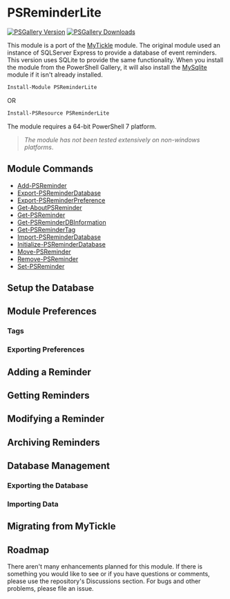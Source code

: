 # PSReminderLite

[![PSGallery Version](https://img.shields.io/powershellgallery/v/PSReminderLite.png?style=for-the-badge&label=PowerShell%20Gallery)](https://www.powershellgallery.com/packages/PSReminderLite/) [![PSGallery Downloads](https://img.shields.io/powershellgallery/dt/PSReminderLite.png?style=for-the-badge&label=Downloads)](https://www.powershellgallery.com/packages/PSReminderLite/)

This module is a port of the [MyTickle](https://github.com/jdhitsolutions/myTickle) module. The original module used an instance of SQLServer Express to provide a database of event reminders. This version uses SQLite to provide the same functionality. When you install the module from the PowerShell Gallery, it will also install the [MySqlite](https://github.com/jdhitsolutions/MySQLite) module if it isn't already installed.

```powershell
Install-Module PSReminderLite
```

OR

```powershell
Install-PSResource PSReminderLite
```

The module requires a 64-bit PowerShell 7 platform.

>*The module has not been tested extensively on non-windows platforms*.

## Module Commands

- [Add-PSReminder](docs/Add-PSReminder.md)
- [Export-PSReminderDatabase](docs/Export-PSReminderDatabase.md)
- [Export-PSReminderPreference](docs/Export-PSReminderPreference.md)
- [Get-AboutPSReminder](docs/Get-AboutPSReminder.md)
- [Get-PSReminder](docs/Get-PSReminder.md)
- [Get-PSReminderDBInformation](docs/Get-PSReminderDBInformation.md)
- [Get-PSReminderTag](docs/Get-PSReminderTag.md)
- [Import-PSReminderDatabase](docs/Import-PSReminderDatabase.md)
- [Initialize-PSReminderDatabase](docs/Initialize-PSReminderDatabase.md)
- [Move-PSReminder](docs/Move-PSReminder.md)
- [Remove-PSReminder](docs/Remove-PSReminder.md)
- [Set-PSReminder](docs/Set-PSReminder.md)

## Setup the Database

## Module Preferences

### Tags

### Exporting Preferences

## Adding a Reminder

## Getting Reminders

## Modifying a Reminder

## Archiving Reminders

## Database Management

### Exporting the Database

### Importing Data

## Migrating from MyTickle

## Roadmap

There aren't many enhancements planned for this module. If there is something you would like to see or if you have questions or comments, please use the repository's Discussions section. For bugs and other problems, please file an issue.
